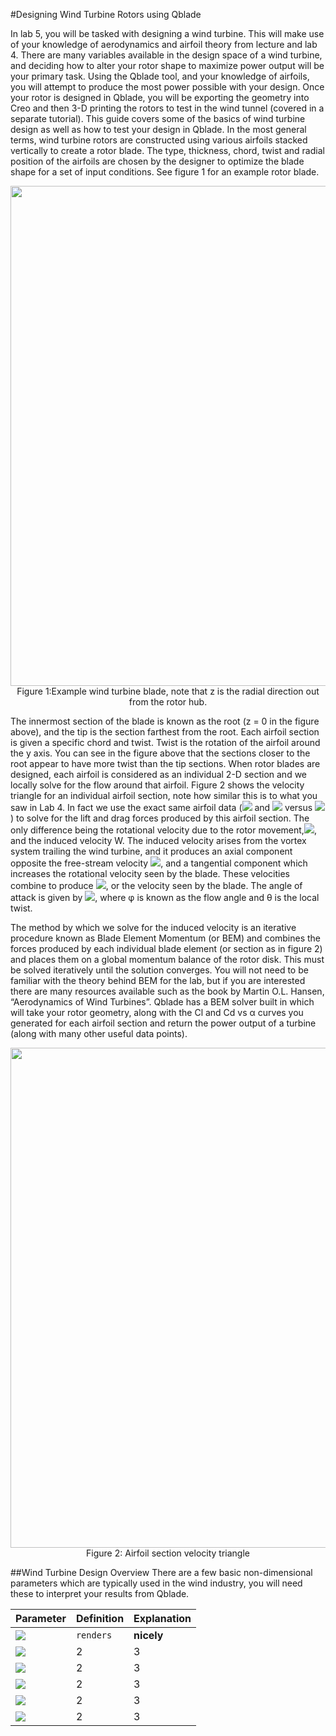 #Designing Wind Turbine Rotors using Qblade

In lab 5, you will be tasked with designing a wind turbine. This will make use of your knowledge of aerodynamics and airfoil theory from lecture and lab 4. There are many variables available in the design space of a wind turbine, and deciding how to alter your rotor shape to maximize power output will be your primary task. Using the Qblade tool, and your knowledge of airfoils, you will attempt to produce the most power possible with your design. Once your rotor is designed in Qblade, you will be exporting the geometry into Creo and then 3-D printing the rotors to test in the wind tunnel (covered in a separate tutorial).  This guide covers some of the basics of wind turbine design as well as how to test your design in Qblade. 
In the most general terms, wind turbine rotors are constructed using various airfoils stacked vertically to create a rotor blade. The type, thickness, chord, twist and radial position of the airfoils are chosen by the designer to optimize the blade shape for a set of input conditions. See figure 1 for an example rotor blade. 

<p align="center">
<img src="https://github.com/mkfu/MAE224/blob/master/Final%20Project/BEM.png" width="800"> Figure 1:Example wind turbine blade, note that z is the radial direction out from the rotor hub.  

The innermost section of the blade is known as the root (z = 0 in the figure above), and the tip is the section farthest from the root. Each airfoil section is given a specific chord and twist. Twist is the rotation of the airfoil around the y axis. You can see in the figure above that the sections closer to the root appear to have more twist than the tip sections. When rotor blades are designed, each airfoil is considered as an individual 2-D section and we locally solve for the flow around that airfoil. Figure 2 shows the velocity triangle for an individual airfoil section, note how similar this is to what you saw in Lab 4. In fact we use the exact same airfoil data (![](http://latex2png.com/output//latex_c82e65bbf37b2f47a371932817eb105e.png) and ![](http://latex2png.com/output//latex_1dd428313457da8064fb91ce2038bbf1.png) versus ![](http://latex2png.com/output//latex_6bca1400106cb4aef18b4bd527545d74.png)) to solve for the lift and drag forces produced by this airfoil section. The only difference being the rotational velocity due to the rotor movement,![](http://latex2png.com/output//latex_0f3b89bcb2de74b082c58411deac1faf.png), and the induced velocity W. 
The induced velocity arises from the vortex system trailing the wind turbine, and it produces an axial component opposite the free-stream velocity ![](http://latex2png.com/output//latex_c0a38ee83d82ecb15e50651f1021bdbc.png), and a tangential component which increases the rotational velocity seen by the blade. These velocities combine to produce ![](http://latex2png.com/output//latex_dbddc054497557c8fe11f07a1a15928e.png), or the velocity seen by the blade. The angle of attack is given by ![](http://latex2png.com/output//latex_1da7d0b3cf0de2ec27423b7fa75dd5ad.png), where φ is known as the flow angle and θ is the local twist. 

The method by which we solve for the induced velocity is an iterative procedure known as Blade Element Momentum (or BEM) and combines the forces produced by each individual blade element (or section as in figure 2) and places them on a global momentum balance of the rotor disk. This must be solved iteratively until the solution converges. You will not need to be familiar with the theory behind BEM for the lab, but if you are interested there are many resources available such as the book by Martin O.L. Hansen, “Aerodynamics of Wind Turbines”. Qblade has a BEM solver built in which will take your rotor geometry, along with the Cl and Cd vs α curves you generated for each airfoil section and return the power output of a turbine (along with many other useful data points). 

<p align="center">
<img src="https://github.com/mkfu/MAE224/blob/master/Final%20Project/QB1.png" width="800"> Figure 2: Airfoil section velocity triangle

##Wind Turbine Design Overview
There are a few basic non-dimensional parameters which are typically used in the wind industry, you will need these to interpret your results from Qblade.   

**Parameter** | **Definition** | **Explanation**
--- | --- | ---
![](http://latex2png.com/output//latex_b9440a2a1a27b86fb6f24967d749de96.png)| `renders` | **nicely**
![](http://latex2png.com/output//latex_101adfd42181c796410d2904aa18823a.png) | 2 | 3  
![](http://latex2png.com/output//latex_865ddaf133b432b351d4abd96524cfda.png) | 2 | 3
![](http://latex2png.com/output//latex_b8d2bebd6fcf01865d26e7f6f9e06590.png) | 2 | 3
![](http://latex2png.com/output//latex_f2bc3c4d8a306214b976baa8a6c40afa.png) | 2 | 3
![](http://latex2png.com/output//latex_b8d2bebd6fcf01865d26e7f6f9e06590.png) | 2 | 3